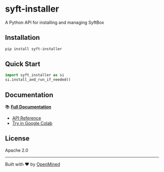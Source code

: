# syft-installer

A Python API for installing and managing SyftBox

## Installation

```bash
pip install syft-installer
```

## Quick Start

```python
import syft_installer as si
si.install_and_run_if_needed()
```

## Documentation

📚 **[Full Documentation](https://openmined.github.io/syft-installer/)**

- [API Reference](https://openmined.github.io/syft-installer/api/)
- [Try in Google Colab](https://colab.research.google.com/github/OpenMined/syft-installer/blob/main/examples/syft_install_quickstart.ipynb)

## License

Apache 2.0

---

Built with ❤️ by [OpenMined](https://openmined.org)